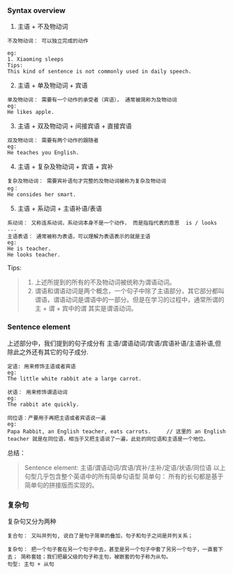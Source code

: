### Syntax overview

1. 主语 + 不及物动词
```
不及物动词： 可以独立完成的动作

eg:
1. Xiaoming sleeps
Tips:
This kind of sentence is not commonly used in daily speech.
```

2. 主语 + 单及物动词 + 宾语
```
单及物动词： 需要有一个动作的承受者（宾语）， 通常被简称为及物动词
eg:
He likes apple.
```

3. 主语 + 双及物动词 + 间接宾语 + 直接宾语
```
双及物动词： 需要有两个动作的跟随者
eg:
He teaches you English.
```

4. 主语 + 复杂及物动词 + 宾语 + 宾补
```
复杂及物动词： 需要宾补语句才完整的及物动词被称为复杂及物动词
eg：
He consides her smart.
```

5. 主语 + 系动词 + 主语补语/表语
```
系动词： 又称连系动词，系动词本身不是一个动作， 而是指指代表的意思  is / looks ...
主语表语： 通常被称为表语，可以理解为表语表示的就是主语
eg:
He is teacher.
He looks teacher.
```

Tips:
> 1. 上述所提到的所有的不及物动词被统称为谓语动词。
> 2. 谓语和谓语动词是两个概念，一个句子中除了主语部分，其它部分都叫谓语，谓语动词是谓语中的一部分。但是在学习的过程中，通常所谓的 主 + 谓 + 宾中的谓 其实是谓语动词。

### Sentence element
上述部分中，我们提到的句子成分有 主语/谓语动词/宾语/宾语补语/主语补语,但除此之外还有其它的句子成分.
 
```
定语: 用来修饰主语或者宾语
eg:
The little white rabbit ate a large carrot.
```

```
状语： 用来修饰谓语动词
eg:
The rabbit ate quickly.
```

```
同位语：产要用于再把主语或者宾语说一遍
eg:
Papa Rabbit, an English teacher, eats carrots.     // 这里的 an English teacher 就是在同位语，相当于又把主语说了一遍，此处的同位语和主语是一个地位。
```

总结：
> Sentence element:  主语/谓语动词/宾语/宾补/主补/定语/状语/同位语
> 以上句型几乎包含整个英语中的所有简单句语型
> 简单句： 所有的长句都是基于简单句的拼接版而实现的。

### 复杂句
复杂句又分为两种

```
复合句： 又叫并列句, 说白了是句子简单的叠加，句子和句子之间是并列关系；
```

```
复杂句： 把一个句子套在另一个句子中去，甚至是另一个句子中套了另另一个句子，一直套下去； 简称套娃；我们把最父级的句子称主句，被嵌套的句子称为从句。
句型: 主句 + 从句
```

